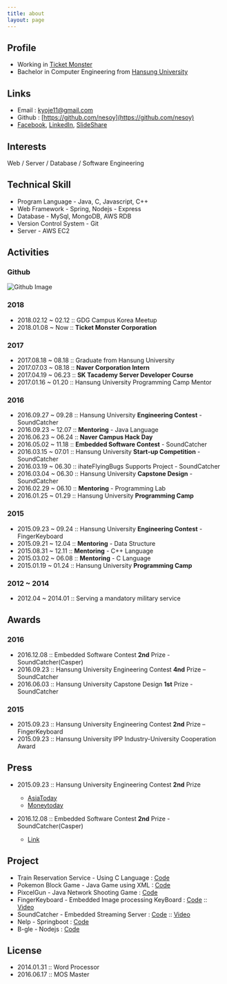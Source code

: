 ```yaml
---
title: about
layout: page
---
```


## Profile
- Working in [Ticket Monster](http://www.ticketmonster.co.kr/)
- Bachelor in Computer Engineering from [Hansung University](http://www.hansung.ac.kr/)

## Links
- Email : kyoje11@gmail.com
- Github : [https://github.com/nesoy](https://github.com/nesoy)
- [Facebook](https://www.facebook.com/Nesoy92),  [LinkedIn](https://www.linkedin.com/in/young-jae-kwon-3514b3141/),           [SlideShare](http://slideshare.net/YoungJaeKwon3)

## Interests
Web / Server / Database / Software Engineering

## Technical Skill
- Program Language - Java, C, Javascript, C++
- Web Framework - Spring, Nodejs - Express
- Database - MySql, MongoDB, AWS RDB
- Version Control System - Git
- Server - AWS EC2

## Activities
### Github
![Github Image](https://ghchart.rshah.org/nesoy)
### 2018
- 2018.02.12 ~ 02.12 :: GDG Campus Korea Meetup
- 2018.01.08 ~ Now :: **Ticket Monster Corporation**

### 2017
- 2017.08.18 ~ 08.18 :: Graduate from Hansung University
- 2017.07.03 ~ 08.18 :: **Naver Corporation Intern**
- 2017.04.19 ~ 06.23 :: **SK Tacademy Server Developer Course**
- 2017.01.16 ~ 01.20 :: Hansung University Programming Camp Mentor

### 2016
- 2016.09.27 ~ 09.28 :: Hansung University **Engineering Contest** - SoundCatcher
- 2016.09.23 ~ 12.07 :: **Mentoring** - Java Language
- 2016.06.23 ~ 06.24 :: **Naver Campus Hack Day**
- 2016.05.02 ~ 11.18 :: **Embedded Software Contest** - SoundCatcher
- 2016.03.15 ~ 07.01 :: Hansung University **Start-up Competition** - SoundCatcher
- 2016.03.19 ~ 06.30 :: ihateFlyingBugs Supports Project - SoundCatcher
- 2016.03.04 ~ 06.30 :: Hansung University **Capstone Design** - SoundCatcher
- 2016.02.29 ~ 06.10 :: **Mentoring** - Programming Lab
- 2016.01.25 ~ 01.29 :: Hansung University **Programming Camp**

### 2015
- 2015.09.23 ~ 09.24 :: Hansung University **Engineering Contest** - FingerKeyboard
- 2015.09.21 ~ 12.04 :: **Mentoring** - Data Structure
- 2015.08.31 ~ 12.11 :: **Mentoring** - C++ Language
- 2015.03.02 ~ 06.08 :: **Mentoring** - C Language
- 2015.01.19 ~ 01.24 :: Hansung University **Programming Camp**

### 2012 ~ 2014
- 2012.04 ~ 2014.01 :: Serving a mandatory military service

## Awards
### 2016
- 2016.12.08 :: Embedded Software Contest **2nd** Prize - SoundCatcher(Casper)
- 2016.09.23 :: Hansung University Engineering Contest **4nd** Prize – SoundCatcher
- 2016.06.03 :: Hansung University Capstone Design **1st** Prize - SoundCatcher

### 2015
- 2015.09.23 :: Hansung University Engineering Contest **2nd** Prize – FingerKeyboard
- 2015.09.23 :: Hansung University IPP Industry-University Cooperation Award

## Press
- 2015.09.23 :: Hansung University Engineering Contest **2nd** Prize
    - [AsiaToday](http://www.asiatoday.co.kr/view.php?key=20151007001927323)
    - [Moneytoday](http://www.mt.co.kr/view/mtview.php?type=1&no=2015092423497453318&outlink=1)

- 2016.12.08 :: Embedded Software Contest **2nd** Prize - SoundCatcher(Casper)
    - [Link](http://eswcontest.com/bbs/board.php?tbl=award&category=2016%B3%E2)

## Project
- Train Reservation Service - Using C Language : [Code](https://github.com/NESOY/TrainReserveService)
- Pokemon Block Game - Java Game using XML : [Code](https://github.com/NESOY/PokemonBlockGame)
- PixcelGun - Java Network Shooting Game : [Code](https://github.com/NESOY/PixelGun)
- FingerKeyboard - Embedded Image processing KeyBoard : [Code](https://github.com/FingerKeyboard-jh-sm/FingerKeyboard) :: [Video](https://www.youtube.com/watch?v=xI_Y875FghU)
- SoundCatcher - Embedded Streaming Server : [Code](https://github.com/SCCasper) :: [Video](https://www.youtube.com/watch?v=h2jTrTSD1wQ)
- Nelp - Springboot : [Code](https://github.com/Nelp-dev/Nelp)
- B-gle - Nodejs : [Code](https://github.com/B-gle/Server)



## License
- 2014.01.31 :: Word Processor
- 2016.06.17 :: MOS Master
